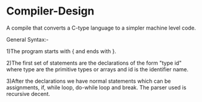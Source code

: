 # Compiler-Design
A compile that converts a C-type language to a simpler machine level code.

General Syntax:-

1)The program starts with { and ends with }.

2)The first set of statements are the declarations of the form "type id" where type are the primitive types or arrays and id is the identifier name.

3)After the declarations we have normal statements which can be assignments, if, while loop, do-while loop and break.
The parser used is recursive decent.
